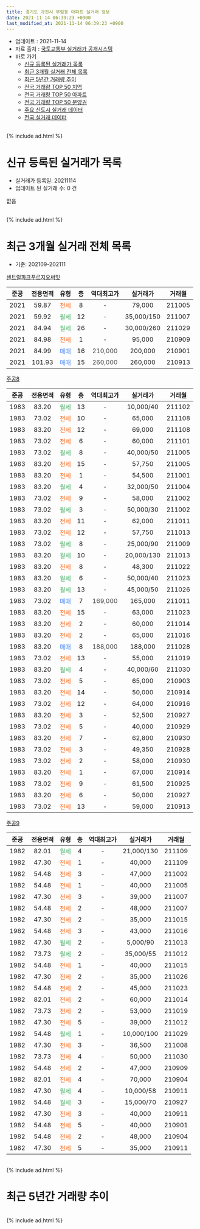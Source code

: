```yaml
---
title: 경기도 과천시 부림동 아파트 실거래 정보
date: 2021-11-14 06:39:23 +0900
last_modified_at: 2021-11-14 06:39:23 +0900
---
```


* 업데이트 : 2021-11-14
* 자료 출처 : [국토교통부 실거래가 공개시스템](http://rt.molit.go.kr)
* 바로 가기
    * [신규 등록된 실거래가 목록](#신규-등록된-실거래가-목록)
    * [최근 3개월 실거래 전체 목록](#최근-3개월-실거래-전체-목록)
    * [최근 5년간 거래량 추이](#최근-5년간-거래량-추이)
    * [전국 거래량 TOP 50 지역](https://inasie.github.io/apt-trade-info/최근-3개월-전국에서-가장-거래가-많이-발생한-지역)
    * [전국 거래량 TOP 50 아파트](https://inasie.github.io/apt-trade-info/최근-3개월-전국에서-가장-거래가-많이-발생한-아파트)
    * [전국 거래량 TOP 50 분양권](https://inasie.github.io/apt-trade-info/최근-3개월-전국에서-가장-거래가-많이-발생한-분양권)
    * [주요 신도시 실거래 데이터](https://inasie.github.io/apt-trade-info/주요-신도시)
    * [전국 실거래 데이터](https://inasie.github.io/apt-trade-info/전국)
<br>
{% include ad.html %}
<br>

# 신규 등록된 실거래가 목록
* 실거래가 등록일: 20211114
* 업데이트 된 실거래 수: 0 건

없음

<br>
{% include ad.html %}
<br>

# 최근 3개월 실거래 전체 목록
* 기준: 202109-202111


[센트럴파크푸르지오써밋](https://search.naver.com/search.naver?query=%EA%B2%BD%EA%B8%B0%EB%8F%84+%EA%B3%BC%EC%B2%9C%EC%8B%9C+%EB%B6%80%EB%A6%BC%EB%8F%99+%EC%84%BC%ED%8A%B8%EB%9F%B4%ED%8C%8C%ED%81%AC%ED%91%B8%EB%A5%B4%EC%A7%80%EC%98%A4%EC%8D%A8%EB%B0%8B)

|준공|전용면적|유형|층|역대최고가|실거래가|거래월|
|:---:|:---:|:---:|:---:|:---:|:---:|:---:|
|2021|59.87|<span style="color:#ff5a00">전세</span>|8|<span style="color:#444444">-</span>|79,000|211005|
|2021|59.92|<span style="color:#34a853">월세</span>|12|<span style="color:#444444">-</span>|35,000/150|211007|
|2021|84.94|<span style="color:#34a853">월세</span>|26|<span style="color:#444444">-</span>|30,000/260|211029|
|2021|84.98|<span style="color:#ff5a00">전세</span>|1|<span style="color:#444444">-</span>|95,000|210909|
|2021|84.99|<span style="color:#4285f3">매매</span>|16|<span style="color:#444444">210,000</span>|200,000|210901|
|2021|101.93|<span style="color:#4285f3">매매</span>|15|<span style="color:#444444">260,000</span>|260,000|210913|

[주공8](https://search.naver.com/search.naver?query=%EA%B2%BD%EA%B8%B0%EB%8F%84+%EA%B3%BC%EC%B2%9C%EC%8B%9C+%EB%B6%80%EB%A6%BC%EB%8F%99+%EC%A3%BC%EA%B3%B58)

|준공|전용면적|유형|층|역대최고가|실거래가|거래월|
|:---:|:---:|:---:|:---:|:---:|:---:|:---:|
|1983|83.20|<span style="color:#34a853">월세</span>|13|<span style="color:#444444">-</span>|10,000/40|211102|
|1983|73.02|<span style="color:#ff5a00">전세</span>|10|<span style="color:#444444">-</span>|65,000|211108|
|1983|83.20|<span style="color:#ff5a00">전세</span>|12|<span style="color:#444444">-</span>|69,000|211108|
|1983|73.02|<span style="color:#ff5a00">전세</span>|6|<span style="color:#444444">-</span>|60,000|211101|
|1983|73.02|<span style="color:#34a853">월세</span>|8|<span style="color:#444444">-</span>|40,000/50|211005|
|1983|83.20|<span style="color:#ff5a00">전세</span>|15|<span style="color:#444444">-</span>|57,750|211005|
|1983|83.20|<span style="color:#ff5a00">전세</span>|1|<span style="color:#444444">-</span>|54,500|211001|
|1983|83.20|<span style="color:#34a853">월세</span>|4|<span style="color:#444444">-</span>|32,000/50|211004|
|1983|73.02|<span style="color:#ff5a00">전세</span>|9|<span style="color:#444444">-</span>|58,000|211002|
|1983|73.02|<span style="color:#34a853">월세</span>|3|<span style="color:#444444">-</span>|50,000/30|211002|
|1983|83.20|<span style="color:#ff5a00">전세</span>|11|<span style="color:#444444">-</span>|62,000|211011|
|1983|73.02|<span style="color:#ff5a00">전세</span>|12|<span style="color:#444444">-</span>|57,750|211013|
|1983|73.02|<span style="color:#34a853">월세</span>|8|<span style="color:#444444">-</span>|25,000/90|211009|
|1983|83.20|<span style="color:#34a853">월세</span>|10|<span style="color:#444444">-</span>|20,000/130|211013|
|1983|83.20|<span style="color:#ff5a00">전세</span>|8|<span style="color:#444444">-</span>|48,300|211022|
|1983|83.20|<span style="color:#34a853">월세</span>|6|<span style="color:#444444">-</span>|50,000/40|211023|
|1983|83.20|<span style="color:#34a853">월세</span>|13|<span style="color:#444444">-</span>|45,000/50|211026|
|1983|73.02|<span style="color:#4285f3">매매</span>|7|<span style="color:#444444">169,000</span>|165,000|211011|
|1983|83.20|<span style="color:#ff5a00">전세</span>|15|<span style="color:#444444">-</span>|63,000|211023|
|1983|83.20|<span style="color:#ff5a00">전세</span>|2|<span style="color:#444444">-</span>|60,000|211014|
|1983|83.20|<span style="color:#ff5a00">전세</span>|2|<span style="color:#444444">-</span>|65,000|211016|
|1983|83.20|<span style="color:#4285f3">매매</span>|8|<span style="color:#444444">188,000</span>|188,000|211028|
|1983|73.02|<span style="color:#ff5a00">전세</span>|13|<span style="color:#444444">-</span>|55,000|211019|
|1983|83.20|<span style="color:#34a853">월세</span>|4|<span style="color:#444444">-</span>|40,000/60|211030|
|1983|73.02|<span style="color:#ff5a00">전세</span>|5|<span style="color:#444444">-</span>|65,000|210903|
|1983|83.20|<span style="color:#ff5a00">전세</span>|14|<span style="color:#444444">-</span>|50,000|210914|
|1983|73.02|<span style="color:#ff5a00">전세</span>|12|<span style="color:#444444">-</span>|64,000|210916|
|1983|83.20|<span style="color:#ff5a00">전세</span>|3|<span style="color:#444444">-</span>|52,500|210927|
|1983|73.02|<span style="color:#ff5a00">전세</span>|5|<span style="color:#444444">-</span>|40,000|210929|
|1983|83.20|<span style="color:#ff5a00">전세</span>|7|<span style="color:#444444">-</span>|62,800|210930|
|1983|73.02|<span style="color:#ff5a00">전세</span>|3|<span style="color:#444444">-</span>|49,350|210928|
|1983|73.02|<span style="color:#ff5a00">전세</span>|2|<span style="color:#444444">-</span>|58,000|210930|
|1983|83.20|<span style="color:#ff5a00">전세</span>|1|<span style="color:#444444">-</span>|67,000|210914|
|1983|73.02|<span style="color:#ff5a00">전세</span>|9|<span style="color:#444444">-</span>|61,500|210925|
|1983|83.20|<span style="color:#ff5a00">전세</span>|6|<span style="color:#444444">-</span>|50,000|210927|
|1983|73.02|<span style="color:#ff5a00">전세</span>|13|<span style="color:#444444">-</span>|59,000|210913|


<script async src="//pagead2.googlesyndication.com/pagead/js/adsbygoogle.js"></script>
<!-- 기본 -->
<ins class="adsbygoogle"
     style="display:block"
     data-ad-client="ca-pub-2446590836940007"
     data-ad-slot="1659523306"
     data-ad-format="auto"
     data-full-width-responsive="true"></ins>
<script>
(adsbygoogle = window.adsbygoogle || []).push({});
</script>


[주공9](https://search.naver.com/search.naver?query=%EA%B2%BD%EA%B8%B0%EB%8F%84+%EA%B3%BC%EC%B2%9C%EC%8B%9C+%EB%B6%80%EB%A6%BC%EB%8F%99+%EC%A3%BC%EA%B3%B59)

|준공|전용면적|유형|층|역대최고가|실거래가|거래월|
|:---:|:---:|:---:|:---:|:---:|:---:|:---:|
|1982|82.01|<span style="color:#34a853">월세</span>|4|<span style="color:#444444">-</span>|21,000/130|211109|
|1982|47.30|<span style="color:#ff5a00">전세</span>|1|<span style="color:#444444">-</span>|40,000|211109|
|1982|54.48|<span style="color:#ff5a00">전세</span>|3|<span style="color:#444444">-</span>|47,000|211002|
|1982|54.48|<span style="color:#ff5a00">전세</span>|1|<span style="color:#444444">-</span>|40,000|211005|
|1982|47.30|<span style="color:#ff5a00">전세</span>|3|<span style="color:#444444">-</span>|39,000|211007|
|1982|54.48|<span style="color:#ff5a00">전세</span>|2|<span style="color:#444444">-</span>|48,000|211007|
|1982|47.30|<span style="color:#ff5a00">전세</span>|2|<span style="color:#444444">-</span>|35,000|211015|
|1982|54.48|<span style="color:#ff5a00">전세</span>|3|<span style="color:#444444">-</span>|43,000|211016|
|1982|47.30|<span style="color:#34a853">월세</span>|2|<span style="color:#444444">-</span>|5,000/90|211013|
|1982|73.73|<span style="color:#34a853">월세</span>|2|<span style="color:#444444">-</span>|35,000/55|211012|
|1982|54.48|<span style="color:#ff5a00">전세</span>|1|<span style="color:#444444">-</span>|40,000|211015|
|1982|47.30|<span style="color:#ff5a00">전세</span>|2|<span style="color:#444444">-</span>|35,000|211026|
|1982|54.48|<span style="color:#ff5a00">전세</span>|2|<span style="color:#444444">-</span>|45,000|211023|
|1982|82.01|<span style="color:#ff5a00">전세</span>|2|<span style="color:#444444">-</span>|60,000|211014|
|1982|73.73|<span style="color:#ff5a00">전세</span>|2|<span style="color:#444444">-</span>|53,000|211019|
|1982|47.30|<span style="color:#ff5a00">전세</span>|5|<span style="color:#444444">-</span>|39,000|211012|
|1982|54.48|<span style="color:#34a853">월세</span>|1|<span style="color:#444444">-</span>|10,000/100|211029|
|1982|47.30|<span style="color:#ff5a00">전세</span>|3|<span style="color:#444444">-</span>|36,500|211008|
|1982|73.73|<span style="color:#ff5a00">전세</span>|4|<span style="color:#444444">-</span>|50,000|211030|
|1982|54.48|<span style="color:#ff5a00">전세</span>|2|<span style="color:#444444">-</span>|47,000|210909|
|1982|82.01|<span style="color:#ff5a00">전세</span>|4|<span style="color:#444444">-</span>|70,000|210904|
|1982|47.30|<span style="color:#34a853">월세</span>|4|<span style="color:#444444">-</span>|10,000/58|210911|
|1982|54.48|<span style="color:#34a853">월세</span>|3|<span style="color:#444444">-</span>|15,000/70|210927|
|1982|47.30|<span style="color:#ff5a00">전세</span>|3|<span style="color:#444444">-</span>|40,000|210911|
|1982|54.48|<span style="color:#ff5a00">전세</span>|5|<span style="color:#444444">-</span>|40,000|210901|
|1982|54.48|<span style="color:#ff5a00">전세</span>|2|<span style="color:#444444">-</span>|48,000|210904|
|1982|47.30|<span style="color:#ff5a00">전세</span>|5|<span style="color:#444444">-</span>|35,000|210911|


<br>
{% include ad.html %}
<br>

# 최근 5년간 거래량 추이


<div style="width:100%;">
    <canvas id="deal_progress" height="200"></canvas>
</div>

<script>
new Chart(document.getElementById("deal_progress"), {
    type: 'line',
    data: {
        labels: ['201611','201612','201701','201702','201703','201704','201705','201706','201707','201708','201709','201710','201711','201712','201801','201802','201803','201804','201805','201806','201807','201808','201809','201810','201811','201812','201901','201902','201903','201904','201905','201906','201907','201908','201909','201910','201911','201912','202001','202002','202003','202004','202005','202006','202007','202008','202009','202010','202011','202012','202101','202102','202103','202104','202105','202106','202107','202108','202109','202110','202111'],
        datasets: [{
            label: '매매',
            pointRadius: 1,
            data: [4, 6, 10, 10, 15, 26, 26, 23, 25, 4, 12, 7, 14, 15, 22, 7, 12, 5, 4, 6, 20, 12, 6, 0, 2, 1, 0, 2, 1, 5, 12, 17, 5, 2, 13, 20, 24, 4, 4, 2, 4, 2, 2, 14, 9, 2, 5, 6, 22, 16, 17, 5, 1, 4, 8, 2, 7, 7, 2, 2, 0],
            borderColor: "rgba(255, 201, 14, 1)",
            backgroundColor: "rgba(255, 201, 14, 0.5)",
            fill: false,
            lineTension: 0
        },{
            label: '전월세',
            pointRadius: 1,
            data: [46, 35, 38, 42, 31, 23, 21, 22, 30, 16, 19, 21, 20, 25, 28, 30, 37, 26, 32, 28, 40, 34, 39, 32, 20, 33, 33, 28, 22, 18, 18, 25, 23, 22, 27, 13, 26, 25, 48, 43, 27, 22, 29, 30, 36, 23, 15, 41, 41, 56, 39, 34, 35, 54, 45, 42, 32, 24, 21, 38, 6],
            borderColor: "rgba(0, 141, 185, 1)",
            backgroundColor: "rgba(0, 141, 185, 0.5)",
            fill: false,
            lineTension: 0
        }
        ]
    },
    options: {
        responsive: true,
        title: {
            display: false
        },
        tooltips: {
            mode: 'index',
            intersect: false
        },
        hover: {
            mode: 'nearest',
            intersect: true
        },
        scales: {
            xAxes: [{
                display: true,
                scaleLabel: {
                    display: true,
                    labelString: '년/월'
                }
            }],
            yAxes: [{
                display: true,
                ticks: {
                    suggestedMin: 0,
                },
                scaleLabel: {
                    display: true,
                    labelString: '실거래 수'
                }
            }]
        }
    }
});

</script>


<br>
{% include ad.html %}
<br>


